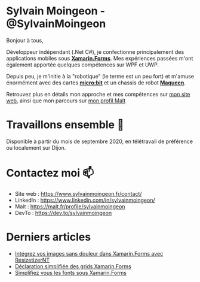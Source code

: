 # Sylvain Moingeon - @SylvainMoingeon
Bonjour à tous,

Développeur indépendant (.Net C#), je confectionne principalement des applications mobiles sous **[Xamarin.Forms](https://xamarin.com/forms)**. Mes expériences passées m'ont également apportée quelques compétences sur WPF et UWP.

Depuis peu, je m'initie à la "robotique" (le terme est un peu fort) et m'amuse énormément avec des cartes **[micro:bit](https://microbit.org/)** et un chassis de robot **[Maqueen](https://wiki.dfrobot.com/micro_Maqueen_for_micro_bit_SKU_ROB0148-E)**.

Retrouvez plus en détails mon approche et mes compétences sur [mon site web](https://www.sylvainmoingeon.fr/a-propos), ainsi que mon parcours sur [mon profil Malt](https://www.malt.fr/profile/sylvainmoingeon)

# Travaillons ensemble 👯
Disponible à partir du mois de septembre 2020, en télétravail de préférence ou localement sur Dijon.

# Contactez moi 📫
* Site web : https://www.sylvainmoingeon.fr/contact/
* LinkedIn : https://www.linkedin.com/in/sylvainmoingeon/
* Malt : https://malt.fr/profile/sylvainmoingeon
* DevTo : https://dev.to/sylvainmoingeon

# Derniers articles
<!-- BLOG-POST-LIST:START -->
- [Intégrez vos images sans douleur dans Xamarin.Forms avec ResizetizerNT](https://dev.to/sylvainmoingeon/integrez-vos-images-sans-douleur-dans-xamarin-forms-avec-resizetizernt-1ehj)
- [Déclaration simplifiée des grids Xamarin.Forms](https://dev.to/sylvainmoingeon/declaration-simplifiee-des-grids-xamarin-forms-1hj5)
- [Simplifiez vous les fonts sous Xamarin.Forms](https://dev.to/sylvainmoingeon/simplifiez-vous-les-fonts-sous-xamarin-forms-44e5)
<!-- BLOG-POST-LIST:END -->

<!--
**SylvainMoingeon/SylvainMoingeon** is a ✨ _special_ ✨ repository because its `README.md` (this file) appears on your GitHub profile.

Here are some ideas to get you started:

- 🔭 I’m currently working on ...
- 🌱 I’m currently learning ...
- 👯 I’m looking to collaborate on ...
- 🤔 I’m looking for help with ...
- 💬 Ask me about ...
- 📫 How to reach me: ...
- 😄 Pronouns: ...
- ⚡ Fun fact: ...
-->
